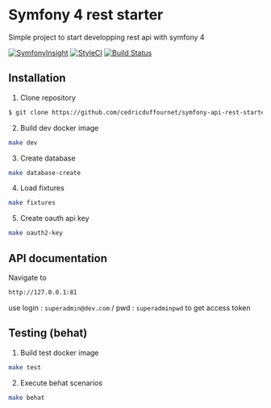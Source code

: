 # Symfony 4 rest starter
Simple project to start developping rest api with symfony 4

[![SymfonyInsight](https://insight.symfony.com/projects/81bfd897-59f6-4ac4-9682-919774d31b82/mini.svg)](https://insight.symfony.com/projects/81bfd897-59f6-4ac4-9682-919774d31b82)
[![StyleCI](https://github.styleci.io/repos/190141271/shield?branch=master)](https://github.styleci.io/repos/190141271)
[![Build Status](https://travis-ci.com/cedricduffournet/symfony-api-rest-starter.svg?token=JpJyZmdDC55Vj3yZZkTq&branch=master)](https://travis-ci.com/cedricduffournet/symfony-api-rest-starter)

## Installation
1) Clone repository

```bash
$ git clone https://github.com/cedricduffournet/symfony-api-rest-starter.git
```

2) Build dev docker image

```bash
make dev
```

3) Create database

```bash
make database-create
```

4) Load fixtures
```bash
make fixtures
```

5) Create oauth api key

```bash
make oauth2-key
```

## API documentation

Navigate to

```bash
http://127.0.0.1:81
```

use login : `superadmin@dev.com` / pwd : `superadminpwd` to get access token

## Testing (behat)

1) Build test docker image

```bash
make test
```

2) Execute behat scenarios

```bash
make behat
```
